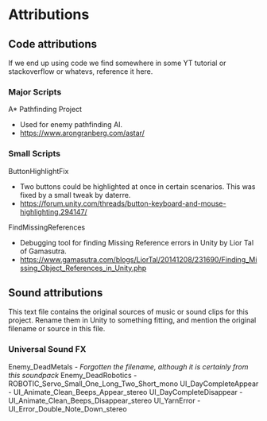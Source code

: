 # Attributions

## Code attributions
If we end up using code we find somewhere in some YT tutorial or stackoverflow or whatevs, reference it here.

### Major Scripts
A* Pathfinding Project
- Used for enemy pathfinding AI.
- https://www.arongranberg.com/astar/

### Small Scripts
ButtonHighlightFix
- Two buttons could be highlighted at once in certain scenarios. This was fixed by a small tweak by daterre.
- https://forum.unity.com/threads/button-keyboard-and-mouse-highlighting.294147/

FindMissingReferences
- Debugging tool for finding Missing Reference errors in Unity by Lior Tal of Gamasutra.
- https://www.gamasutra.com/blogs/LiorTal/20141208/231690/Finding_Missing_Object_References_in_Unity.php

## Sound attributions

This text file contains the original sources of music or sound clips for this project.
Rename them in Unity to something fitting, and mention the original filename or source in this file.

### Universal Sound FX
Enemy_DeadMetals - *Forgotten the filename, although it is certainly from this soundpack*
Enemy_DeadRobotics - ROBOTIC_Servo_Small_One_Long_Two_Short_mono
UI_DayCompleteAppear - UI_Animate_Clean_Beeps_Appear_stereo
UI_DayCompleteDisappear - UI_Animate_Clean_Beeps_Disappear_stereo
UI_YarnError - UI_Error_Double_Note_Down_stereo
